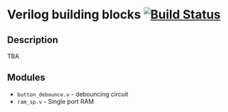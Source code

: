 # Verilog building blocks [![Build Status](https://travis-ci.org/mshr-h/verilog_building_block.svg)](https://travis-ci.org/mshr-h/verilog_building_block)
## Description
TBA

## Modules
- `button_debounce.v` - debouncing circuit
- `ram_sp.v` - Single port RAM
